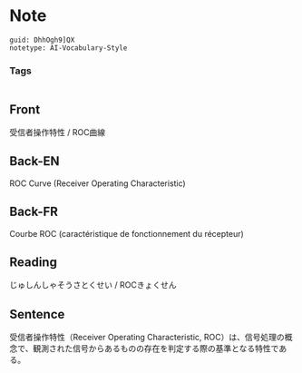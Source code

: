 # Note
```
guid: DhhOgh9]QX
notetype: AI-Vocabulary-Style
```

### Tags
```
```

## Front
受信者操作特性 / ROC曲線

## Back-EN
ROC Curve (Receiver Operating Characteristic)

## Back-FR
Courbe ROC  (caractéristique de fonctionnement du récepteur)

## Reading
じゅしんしゃそうさとくせい / ROCきょくせん

## Sentence
受信者操作特性（Receiver Operating Characteristic, ROC）は、信号処理の概念で、観測された信号からあるものの存在を判定する際の基準となる特性である。
